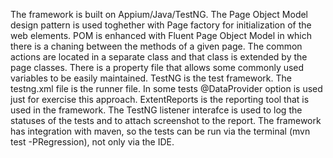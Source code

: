 The framework is built on Appium/Java/TestNG. The Page Object Model design pattern is used toghether with Page factory for initialization of the web elements. POM is enhanced with Fluent Page Object Model in which there is a chaning between the methods of a given page.
The common actions are located in a separate class and that class is extended by the page classes.
There is a property file that allows some commonly used variables to be easily maintained.
TestNG is the test framework. The testng.xml file is the runner file.
In some tests @DataProvider option is used just for exercise this approach.
ExtentReports is the reporting tool that is used in the framework. The TestNG listener interafce is used to log the statuses of the tests and to attach screenshot to the report.
The framework has integration with maven, so the tests can be run via the terminal (mvn test -PRegression), not only via the IDE.
